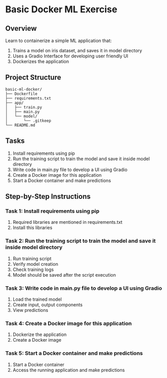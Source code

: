 # Basic Docker ML Exercise

## Overview
Learn to containerize a simple ML application that:
1. Trains a model on iris dataset, and saves it in model directory
2. Uses a Gradio Interface for developing user friendly UI
3. Dockerizes the application

## Project Structure
```
basic-ml-docker/
├── Dockerfile
├── requirements.txt
├── app/
│   ├── train.py
│   ├── main.py
│   └── model/
│       └── .gitkeep
└── README.md
```

## Tasks
1. Install requirements using pip
2. Run the training script to train the model and save it inside model directory
3. Write code in main.py file to develop a UI using Gradio
4. Create a Docker image for this application
5. Start a Docker container and make predictions


## Step-by-Step Instructions

### Task 1: Install requirements using pip
1. Required libraries are mentioned in requirements.txt
2. Install this libraries

### Task 2: Run the training script to train the model and save it inside model directory
1. Run training script
2. Verify model creation
3. Check training logs
4. Model should be saved after the script execution

### Task 3: Write code in main.py file to develop a UI using Gradio
1. Load the trained model
2. Create input, output components
3. View predictions

### Task 4: Create a Docker image for this application
1. Dockerize the application
2. Create a Docker image

### Task 5: Start a Docker container and make predictions
1. Start a Docker container
2. Access the running application and make predictions
